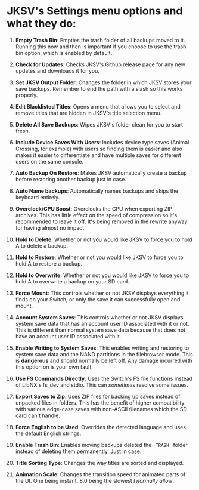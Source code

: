 # JKSV's Settings menu options and what they do:
1. **Empty Trash Bin**: Empties the trash folder of all backups moved to it. Running this now and then is important if you choose to use the trash bin option, which is enabled by default.

2. **Check for Updates**: Checks JKSV's Github release page for any new updates and downloads it for you.

3. **Set JKSV Output Folder**: Changes the folder in which JKSV stores your save backups. Remember to end the path with a slash so this works properly.

4. **Edit Blacklisted Titles**: Opens a menu that allows you to select and remove titles that are hidden in JKSV's title selection menu.

5. **Delete All Save Backups**: Wipes JKSV's folder clean for you to start fresh.

6. **Include Device Saves With Users**: Includes device type saves (Animal Crossing, for example) with users so finding them is easier and also makes it easier to differentiate and have multiple saves for different users on the same console.

7. **Auto Backup On Restore**: Makes JKSV automatically create a backup before restoring another backup just in case.

8. **Auto Name backups**: Automatically names backups and skips the keyboard entirely.

9. **Overclock/CPU Boost**: Overclocks the CPU when exporting ZIP archives. This has little effect on the speed of compression so it's recommended to leave it off. It's being removed in the rewrite anyway for having almost no impact.

10. **Hold to Delete**: Whether or not you would like JKSV to force you to hold A to delete a backup.

11. **Hold to Restore**: Whether or not you would like JKSV to force you to hold A to restore a backup.

12. **Hold to Overwrite**: Whether or not you would like JKSV to force you to hold A to overwrite a backup on your SD card.

13. **Force Mount**: This controls whether or not JKSV displays everything it finds on your Switch, or only the save it can successfully open and mount.

14. **Account System Saves**: This controls whether or not JKSV displays system save data that has an account user ID associated with it or not. This is different than normal system save data because that does not have an account user ID associated with it.

15. **Enable Writing to System Saves**: This enables writing and restoring to system save data and the NAND partitions in the filebrowser mode. This is **dangerous** and should normally be left off. Any damage incurred with this option on is your own fault. 

16. **Use FS Commands Directly**: Uses the Switch's FS file functions instead of LibNX's fs_dev and stdio. This can _sometimes_ resolve some issues.

17. **Export Saves to Zip**: Uses ZIP files for backing up saves instead of unpacked files in folders. This has the benefit of higher compatibility with various edge-case saves with non-ASCII filenames which the SD card can't handle.

18. **Force English to be Used**: Overrides the detected language and uses the default English strings.

19. **Enable Trash Bin**: Enables moving backups deleted the `_TRASH_` folder instead of deleting them permanently. Just in case.

20. **Title Sorting Type**: Changes the way titles are sorted and displayed.

22. **Animation Scale**: Changes the transition speed for animated parts of the UI. One being instant, 8.0 being the slowest _I normally allow_.
